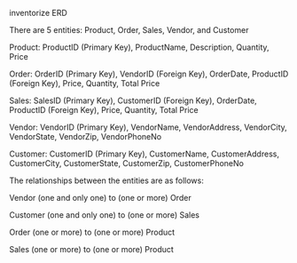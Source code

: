 inventorize ERD

There are 5 entities: Product, Order, Sales, Vendor, and Customer

Product: ProductID (Primary Key), ProductName, Description, Quantity, Price

Order: OrderID (Primary Key), VendorID (Foreign Key), OrderDate, ProductID (Foreign Key), Price, Quantity, Total Price

Sales: SalesID (Primary Key), CustomerID (Foreign Key), OrderDate, ProductID (Foreign Key), Price, Quantity, Total Price

Vendor: VendorID (Primary Key), VendorName, VendorAddress, VendorCity, VendorState, VendorZip, VendorPhoneNo

Customer: CustomerID (Primary Key), CustomerName, CustomerAddress, CustomerCity, CustomerState, CustomerZip, CustomerPhoneNo


The relationships between the entities are as follows:

Vendor (one and only one) to (one or more) Order

Customer (one and only one) to (one or more) Sales

Order (one or more) to (one or more) Product

Sales (one or more) to (one or more) Product

